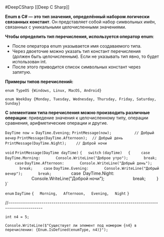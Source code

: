 #DeepCSharp 
[[Deep C Sharp]]

**Enum в C# — это тип значения, определённый набором логически связанных констант**. Он представляет собой набор символьных имён, связанных с уникальными целочисленными значениями. 

**Чтобы определить тип перечисления, используется оператор enum**: 

- После оператора enum указывается имя создаваемого типа. 
- Через двоеточие можно указать тип констант перечисления (должен быть целочисленным). Если не указывать тип явно, то будет использован int. 
- После этого приводится список символьных констант через запятую. 

**Примеры типов перечислений:**

`enum TypeOS {Windows, Linux, MacOS, Android}`

`enum WeekDay {Monday, Tuesday, Wednesday, Thursday, Friday, Saturday, Sunday}`

**С элементами типа перечисления можно производить различные операции**: приведение значения к целочисленному типу, операции сравнения, арифметические операции и другие.

`DayTime now = DayTime.Evening;`
`PrintMessage(now);`                   `// Добрый вечер`
`PrintMessage(DayTime.Afternoon);`    `// Добрый день`
`PrintMessage(DayTime.Night);`        `// Доброй ночи`

`void` `PrintMessage(DayTime dayTime)`
`{`
    `switch` `(dayTime)`
    `{`
        `case` `DayTime.Morning:`
            `Console.WriteLine("Доброе утро");`
            `break;`
        `case` `DayTime.Afternoon:`
            `Console.WriteLine("Добрый день");`
            `break;`
        `case` `DayTime.Evening:`
            `Console.WriteLine("Добрый вечер");`
            `break;
        `case` `DayTime.Night:`
            `Console.WriteLine("Доброй ночи");`
            `break;`
    `}`
`}`

`enum` `DayTime`
`{`
    `Morning,`
    `Afternoon,`
    `Evening,`
    `Night`
`}`

//-----------------------------------------------------------------------------------------------

`int n4 = 5;`

`Console.WriteLine($"Существует ли элемент под номером {n4} в перечислении: {Enum.IsDefined(enumType, n4)}");`